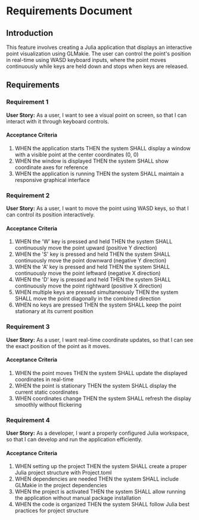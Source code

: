 # Requirements Document

## Introduction

This feature involves creating a Julia application that displays an interactive point visualization using GLMakie. The user can control the point's position in real-time using WASD keyboard inputs, where the point moves continuously while keys are held down and stops when keys are released.

## Requirements

### Requirement 1

**User Story:** As a user, I want to see a visual point on screen, so that I can interact with it through keyboard controls.

#### Acceptance Criteria

1. WHEN the application starts THEN the system SHALL display a window with a visible point at the center coordinates (0, 0)
2. WHEN the window is displayed THEN the system SHALL show coordinate axes for reference
3. WHEN the application is running THEN the system SHALL maintain a responsive graphical interface

### Requirement 2

**User Story:** As a user, I want to move the point using WASD keys, so that I can control its position interactively.

#### Acceptance Criteria

1. WHEN the 'W' key is pressed and held THEN the system SHALL continuously move the point upward (positive Y direction)
2. WHEN the 'S' key is pressed and held THEN the system SHALL continuously move the point downward (negative Y direction)
3. WHEN the 'A' key is pressed and held THEN the system SHALL continuously move the point leftward (negative X direction)
4. WHEN the 'D' key is pressed and held THEN the system SHALL continuously move the point rightward (positive X direction)
5. WHEN multiple keys are pressed simultaneously THEN the system SHALL move the point diagonally in the combined direction
6. WHEN no keys are pressed THEN the system SHALL keep the point stationary at its current position

### Requirement 3

**User Story:** As a user, I want real-time coordinate updates, so that I can see the exact position of the point as it moves.

#### Acceptance Criteria

1. WHEN the point moves THEN the system SHALL update the displayed coordinates in real-time
2. WHEN the point is stationary THEN the system SHALL display the current static coordinates
3. WHEN coordinates change THEN the system SHALL refresh the display smoothly without flickering

### Requirement 4

**User Story:** As a developer, I want a properly configured Julia workspace, so that I can develop and run the application efficiently.

#### Acceptance Criteria

1. WHEN setting up the project THEN the system SHALL create a proper Julia project structure with Project.toml
2. WHEN dependencies are needed THEN the system SHALL include GLMakie in the project dependencies
3. WHEN the project is activated THEN the system SHALL allow running the application without manual package installation
4. WHEN the code is organized THEN the system SHALL follow Julia best practices for project structure